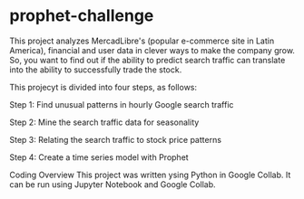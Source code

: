 # prophet-challenge

This project analyzes MercadLibre's (popular e-commerce site in Latin America), financial and user data in clever ways to make the company grow. So, you want to find out if the ability to predict search traffic can translate into the ability to successfully trade the stock.

This projecyt is divided into four steps, as follows:

Step 1: Find unusual patterns in hourly Google search traffic

Step 2: Mine the search traffic data for seasonality

Step 3: Relating the search traffic to stock price patterns

Step 4: Create a time series model with Prophet

Coding Overview 
This project was written ysing Python in Google Collab. It can be run using Jupyter Notebook and Google Collab.

